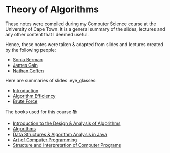 # Theory of Algorithms
These notes were compiled during my Computer Science course at the University of Cape Town. It is a general summary of the slides, lectures and any other content that I deemed useful. 

Hence, these notes were taken & adapted from slides and lectures created by the following people: 
* [Sonia Berman](http://www.hpi.cs.uct.ac.za/sonia)
* [James Gain](https://people.cs.uct.ac.za/~jgain/)
* [Nathan Geffen](https://www.researchgate.net/profile/Nathan_Geffen)

Here are summaries of slides :eye_glasses:
* [Introduction](TOA1.md)
* [Algorithm Efficiency](TOA2.md)
* [Brute Force](TOA3.md)

The books used for this course :books:
* [Introduction to the Design & Analysis of Algorithms](http://www.vgloop.com/f-/1394454921-126688.pdf)
* [Algorithms](http://www.cs.berkeley.edu/~vazirani/algorithms.html)
* [Data Structures & Algorithm Analysis in Java](http://people.cs.vt.edu/~shaffer/Book/)
* [Art of Computer Programming](http://broiler.astrometry.net/~kilian/The_Art_of_Computer_Programming%20-%20Vol%201.pdf)
* [Structure and Interpretation of Computer Programs](http://mitpress.mit.edu/sicp/full-text/book/book.html)
